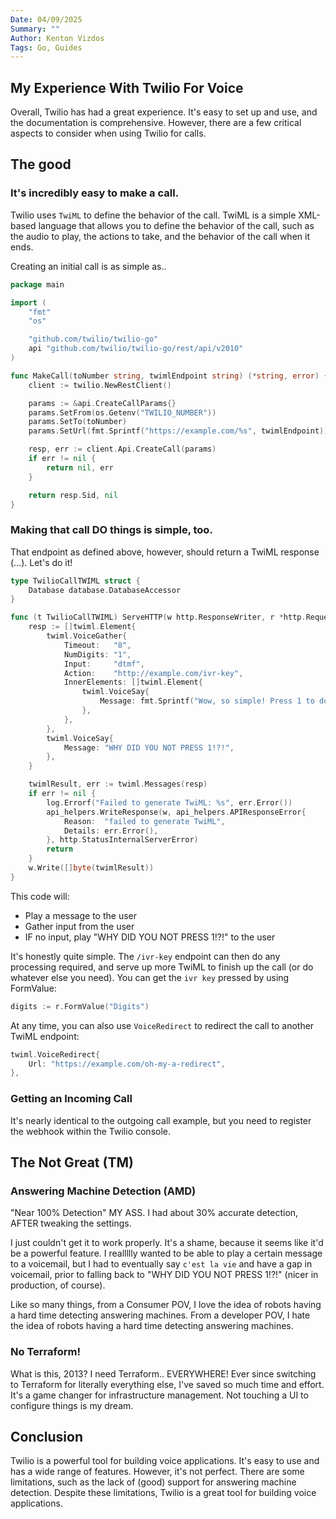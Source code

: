 ```yaml
---
Date: 04/09/2025
Summary: ""
Author: Kenton Vizdos
Tags: Go, Guides
---
```


## My Experience With Twilio For Voice

Overall, Twilio has had a great experience. It's easy to set up and use, and the documentation is comprehensive. However, there are a few critical aspects to consider when using Twilio for calls.

## The good

### It's incredibly easy to make a call.

Twilio uses `TwiML` to define the behavior of the call. TwiML is a simple XML-based language that allows you to define the behavior of the call, such as the audio to play, the actions to take, and the behavior of the call when it ends.

Creating an initial call is as simple as..

```go
package main

import (
	"fmt"
	"os"

	"github.com/twilio/twilio-go"
	api "github.com/twilio/twilio-go/rest/api/v2010"
)

func MakeCall(toNumber string, twimlEndpoint string) (*string, error) {
	client := twilio.NewRestClient()

	params := &api.CreateCallParams{}
	params.SetFrom(os.Getenv("TWILIO_NUMBER"))
	params.SetTo(toNumber)
	params.SetUrl(fmt.Sprintf("https://example.com/%s", twimlEndpoint))

	resp, err := client.Api.CreateCall(params)
	if err != nil {
		return nil, err
	}

	return resp.Sid, nil
}
```

### Making that call DO things is simple, too.

That endpoint as defined above, however, should return a TwiML response (...). Let's do it!

```go
type TwilioCallTWIML struct {
	Database database.DatabaseAccessor
}

func (t TwilioCallTWIML) ServeHTTP(w http.ResponseWriter, r *http.Request) {
	resp := []twiml.Element{
		twiml.VoiceGather{
			Timeout:   "8",
			NumDigits: "1",
			Input:     "dtmf",
			Action:    "http://example.com/ivr-key",
			InnerElements: []twiml.Element{
				twiml.VoiceSay{
					Message: fmt.Sprintf("Wow, so simple! Press 1 to do something.", userInfo.FirstName),
				},
			},
		},
		twiml.VoiceSay{
			Message: "WHY DID YOU NOT PRESS 1!?!",
		},
	}

	twimlResult, err := twiml.Messages(resp)
	if err != nil {
		log.Errorf("Failed to generate TwiML: %s", err.Error())
		api_helpers.WriteResponse(w, api_helpers.APIResponseError{
			Reason:  "failed to generate TwiML",
			Details: err.Error(),
		}, http.StatusInternalServerError)
		return
	}
	w.Write([]byte(twimlResult))
}
```

This code will:
- Play a message to the user
- Gather input from the user
- IF no input, play "WHY DID YOU NOT PRESS 1!?!" to the user

It's honestly quite simple. The `/ivr-key` endpoint can then do any processing required, and serve up more TwiML to finish up the call (or do whatever else you need). You can get the `ivr key` pressed by using FormValue:

```go
digits := r.FormValue("Digits")
```

At any time, you can also use `VoiceRedirect` to redirect the call to another TwiML endpoint:

```go
twiml.VoiceRedirect{
	Url: "https://example.com/oh-my-a-redirect",
},
```

### Getting an Incoming Call

It's nearly identical to the outgoing call example, but you need to register the webhook within the Twilio console.

## The Not Great (TM)

### Answering Machine Detection (AMD)

"Near 100% Detection" MY ASS. I had about 30% accurate detection, AFTER tweaking the settings.

I just couldn't get it to work properly. It's a shame, because it seems like it'd be a powerful feature. I reallllly wanted to be able to play a certain message to a voicemail, but I had to eventually say `c'est la vie` and have a gap in voicemail, prior to falling back to "WHY DID YOU NOT PRESS 1!?!" (nicer in production, of course).

Like so many things, from a Consumer POV, I love the idea of robots having a hard time detecting answering machines. From a developer POV, I hate the idea of robots having a hard time detecting answering machines.

### No Terraform!

What is this, 2013? I need Terraform.. EVERYWHERE! Ever since switching to Terraform for literally everything else, I've saved so much time and effort. It's a game changer for infrastructure management. Not touching a UI to configure things is my dream.

## Conclusion

Twilio is a powerful tool for building voice applications. It's easy to use and has a wide range of features. However, it's not perfect. There are some limitations, such as the lack of (good) support for answering machine detection. Despite these limitations, Twilio is a great tool for building voice applications.
